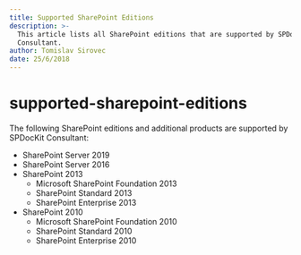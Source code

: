 ```yaml
---
title: Supported SharePoint Editions
description: >-
  This article lists all SharePoint editions that are supported by SPDocKit
  Consultant.
author: Tomislav Sirovec
date: 25/6/2018
---
```


# supported-sharepoint-editions

The following SharePoint editions and additional products are supported by SPDocKit Consultant:

* SharePoint Server 2019
* SharePoint Server 2016
* SharePoint 2013
  * Microsoft SharePoint Foundation 2013
  * SharePoint Standard 2013
  * SharePoint Enterprise 2013
* SharePoint 2010
  * Microsoft SharePoint Foundation 2010
  * SharePoint Standard 2010
  * SharePoint Enterprise 2010

